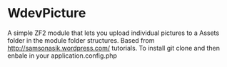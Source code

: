 WdevPicture
============

A simple ZF2 module that lets you upload individual pictures to a Assets folder in the module folder structures.
Based from http://samsonasik.wordpress.com/ tutorials. To install git clone and then enbale in your application.config.php